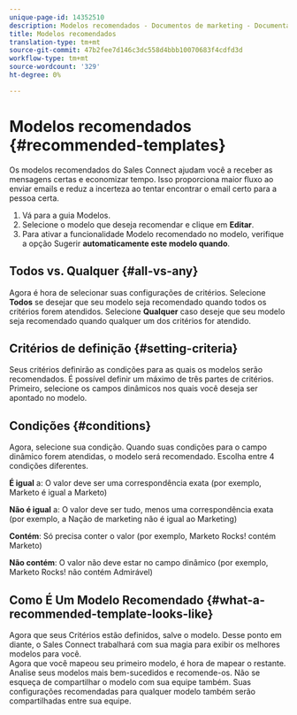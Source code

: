 ```yaml
---
unique-page-id: 14352510
description: Modelos recomendados - Documentos de marketing - Documentação do produto
title: Modelos recomendados
translation-type: tm+mt
source-git-commit: 47b2fee7d146c3dc558d4bbb10070683f4cdfd3d
workflow-type: tm+mt
source-wordcount: '329'
ht-degree: 0%

---
```



# Modelos recomendados {#recommended-templates}

Os modelos recomendados do Sales Connect ajudam você a receber as mensagens certas e economizar tempo. Isso proporciona maior fluxo ao enviar emails e reduz a incerteza ao tentar encontrar o email certo para a pessoa certa.

1. Vá para a guia Modelos.
1. Selecione o modelo que deseja recomendar e clique em **Editar**.
1. Para ativar a funcionalidade Modelo recomendado no modelo, verifique a opção Sugerir **automaticamente este modelo quando**.

## Todos vs. Qualquer {#all-vs-any}

Agora é hora de selecionar suas configurações de critérios. Selecione **Todos** se desejar que seu modelo seja recomendado quando todos os critérios forem atendidos. Selecione **Qualquer** caso deseje que seu modelo seja recomendado quando qualquer um dos critérios for atendido.

## Critérios de definição {#setting-criteria}

Seus critérios definirão as condições para as quais os modelos serão recomendados. É possível definir um máximo de três partes de critérios. Primeiro, selecione os campos [](https://nation.marketo.com/hc/en-us/articles/203348440-What-Are-Dynamic-Fields-) dinâmicos nos quais você deseja ser apontado no modelo.

## Condições {#conditions}

Agora, selecione sua condição. Quando suas condições para o campo dinâmico forem atendidas, o modelo será recomendado. Escolha entre 4 condições diferentes.

**É igual** a: O valor deve ser uma correspondência exata (por exemplo, Marketo é igual a Marketo)

**Não é igual** a: O valor deve ser tudo, menos uma correspondência exata (por exemplo, a Nação de marketing não é igual ao Marketing)

**Contém**: Só precisa conter o valor (por exemplo, Marketo Rocks! contém Marketo)

**Não contém**: O valor não deve estar no campo dinâmico (por exemplo, Marketo Rocks! não contém Admirável)

## Como É Um Modelo Recomendado {#what-a-recommended-template-looks-like}

Agora que seus Critérios estão definidos, salve o modelo. Desse ponto em diante, o Sales Connect trabalhará com sua magia para exibir os melhores modelos para você.\
Agora que você mapeou seu primeiro modelo, é hora de mapear o restante. Analise seus modelos mais bem-sucedidos e recomende-os. Não se esqueça de compartilhar o modelo com sua equipe também. Suas configurações recomendadas para qualquer modelo também serão compartilhadas entre sua equipe.

